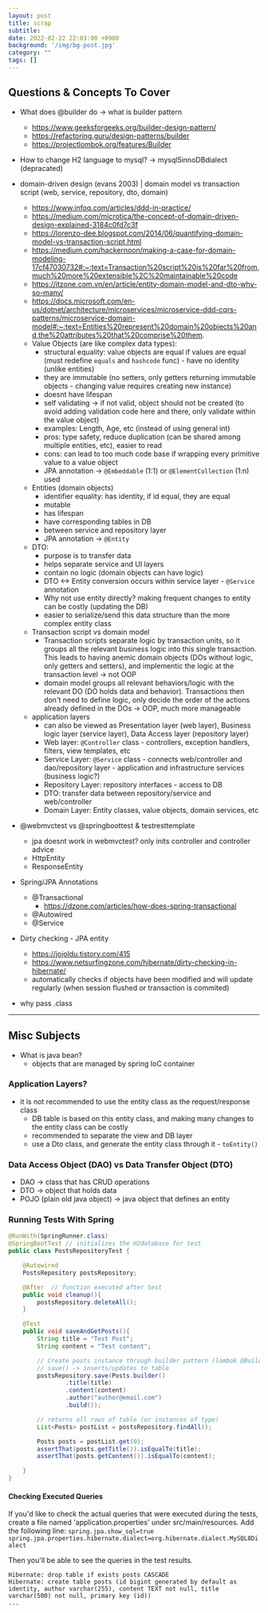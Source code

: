```yaml
---
layout: post
title: scrap
subtitle: 
date: 2022-02-22 22:03:00 +0900
background: '/img/bg-post.jpg'
category: ""
tags: []
---
```


## Questions & Concepts To Cover
* What does @builder do -> what is builder pattern
    * https://www.geeksforgeeks.org/builder-design-pattern/
    * https://refactoring.guru/design-patterns/builder
    * https://projectlombok.org/features/Builder

* How to change H2 language to mysql? -> mysql5innoDBdialect (depracated)

* domain-driven design (evans 2003) | domain model vs transaction script (web, service, repository, dto, domain)
    * https://www.infoq.com/articles/ddd-in-practice/
    * https://medium.com/microtica/the-concept-of-domain-driven-design-explained-3184c0fd7c3f
    * https://lorenzo-dee.blogspot.com/2014/06/quantifying-domain-model-vs-transaction-script.html
    * https://medium.com/hackernoon/making-a-case-for-domain-modeling-17cf47030732#:~:text=Transaction%20script%20is%20far%20from,much%20more%20extensible%2C%20maintainable%20code
    * https://itzone.com.vn/en/article/entity-domain-model-and-dto-why-so-many/
    * https://docs.microsoft.com/en-us/dotnet/architecture/microservices/microservice-ddd-cqrs-patterns/microservice-domain-model#:~:text=Entities%20represent%20domain%20objects%20and,the%20attributes%20that%20comprise%20them.
    * Value Objects (are like complex data types): 
        * structural equality: value objects are equal if values are equal (must redefine `equals` and `hashcode` func) - have no identity (unlike entities)
        * they are immutable (no setters, only getters returning immutable objects - changing value requires creating new instance)
        * doesnt have lifespan
        * self validating -> if not valid, object should not be created (to avoid adding validation code here and there, only validate within the value object)
        * examples: Length, Age, etc (instead of using general int)
        * pros: type safety, reduce duplication (can be shared among multiple entities, etc), easier to read
        * cons: can lead to too much code base if wrapping every primitive value to a value object
        * JPA annotation -> `@Embeddable` (1:1) or `@ElementCollection` (1:n) used
    * Entities (domain objects)
        * identifier equality: has identity, if id equal, they are equal
        * mutable
        * has lifespan
        * have corresponding tables in DB
        * between service and repository layer
        * JPA annotation -> `@Entity`
    * DTO: 
        * purpose is to transfer data
        * helps separate service and UI layers
        * contain no logic (domain objects can have logic)
        * DTO <-> Entity conversion occurs within service layer - `@Service` annotation
        * Why not use entity directly? making frequent changes to entity can be costly (updating the DB)
        * easier to serialize/send this data structure than the more complex entity class
    * Transaction script vs domain model
        * Transaction scripts separate logic by transaction units, so it groups all the relevant business logic into this single transaction. This leads to having anemic domain objects (DOs without logic, only getters and setters), and implementic the logic at the transaction level -> not OOP
        * domain model groups all relevant behaviors/logic with the relevant DO (DO holds data and behavior). Transactions then don't need to define logic, only decide the order of the actions already defined in the DOs -> OOP, much more manageable
    * application layers
        * can also be viewed as Presentation layer (web layer), Business logic layer (service layer), Data Access layer (repository layer)
        * Web layer: `@Controller` class - controllers, exception handlers, filters, view templates, etc
        * Service Layer: `@Service` class - connects web/controller and dao/repository layer - application and infrastructure services (business logic?)
        * Repository Layer: repository interfaces - access to DB
        * DTO: transfer data between repository/service and web/controller
        * Domain Layer: Entity classes, value objects, domain services, etc

* @webmvctest vs @springboottest & testresttemplate
    * jpa doesnt work in webmvctest? only inits controller and controller advice
    * HttpEntity
    * ResponseEntity

* Spring/JPA Annotations 
    * @Transactional
        * https://dzone.com/articles/how-does-spring-transactional
    * @Autowired
    * @Service

* Dirty checking - JPA entity
    * https://jojoldu.tistory.com/415
    * https://www.netsurfingzone.com/hibernate/dirty-checking-in-hibernate/
    * automatically checks if objects have been modified and will update regularly (when session flushed or transaction is commited)

* why pass .class


---
## Misc Subjects
* What is java bean?
    * objects that are managed by spring IoC container

### Application Layers?
* it is not recommended to use the entity class as the request/response class
    * DB table is based on this entity class, and making many changes to the entity class can be costly
    * recommended to separate the view and DB layer
    * use a Dto class, and generate the entity class through it - `toEntity()`


### Data Access Object (DAO) vs Data Transfer Object (DTO)
* DAO -> class that has CRUD operations
* DTO -> object that holds data
* POJO (plain old java object) -> java object that defines an entity

### Running Tests With Spring
```java
@RunWith(SpringRunner.class)
@SpringBootTest // initializes the H2database for test
public class PostsRepositoryTest {

    @Autowired
    PostsRepository postsRepository;

    @After  // function executed after test
    public void cleanup(){
        postsRepository.deleteAll();
    }

    @Test
    public void saveAndGetPosts(){
        String title = "Test Post";
        String content = "Test content";

        // Create posts instance through builder pattern (lombok @Builder)
        // save() -> inserts/updates to table
        postsRepository.save(Posts.builder()
                .title(title)
                .content(content)
                .author("author@email.com")
                .build());

        // returns all rows of table (or instances of type)
        List<Posts> postList = postsRepository.findAll();

        Posts posts = postList.get(0);
        assertThat(posts.getTitle()).isEqualTo(title);
        assertThat(posts.getContent()).isEqualTo(content);

    }
}
```

#### Checking Executed Queries
If you'd like to check the actual queries that were executed during the tests, create a file named 'application.properties' under src/main/resources.
Add the following line:
`spring.jpa.show_sql=true`
`spring.jpa.properties.hibernate.dialect=org.hibernate.dialect.MySQL8Dialect`

Then you'll be able to see the queries in the test results.
```shell
Hibernate: drop table if exists posts CASCADE 
Hibernate: create table posts (id bigint generated by default as identity, author varchar(255), content TEXT not null, title varchar(500) not null, primary key (id))
...
```


